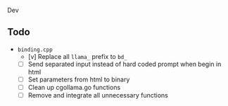Dev

## Todo

* `binding.cpp`
    * [v] Replace all `llama_` prefix to `bd_`
    * [ ] Send separated input instead of hard coded prompt when begin in html
    * [ ] Set parameters from html to binary
    * [ ] Clean up cgollama.go functions
    * [ ] Remove and integrate all unnecessary functions
